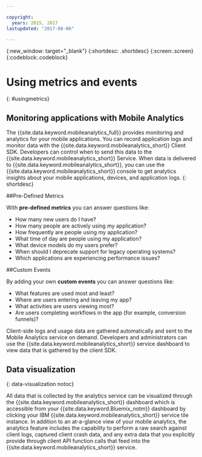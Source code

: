 ```yaml
---

copyright:
  years: 2015, 2017
lastupdated: "2017-08-06"

---
```

{:new_window: target="_blank"}
{:shortdesc: .shortdesc}
{:screen:.screen}
{:codeblock:.codeblock}

# Using metrics and events
{: #usingmetrics}

## Monitoring applications with Mobile Analytics

The {{site.data.keyword.mobileanalytics_full}} provides monitoring and analytics for your mobile applications. You can record application logs and monitor data with the {{site.data.keyword.mobileanalytics_short}} Client SDK. Developers can control when to send this data to the {{site.data.keyword.mobileanalytics_short}} Service. When data is delivered to {{site.data.keyword.mobileanalytics_short}}, you can use the {{site.data.keyword.mobileanalytics_short}} console to get analytics insights about your mobile applications, devices, and application logs.
{: shortdesc}

##Pre-Defined Metrics

With **pre-defined metrics** you can answer questions like:

* How many new users do I have?  
* How many people are actively using my application?  
* How frequently are people using my application? 
* What time of day are people using my application?  
* What device models do my users prefer? 
* When should I deprecate support for legacy operating systems? 
* Which applications are experiencing performance issues?  

##Custom Events

By adding your own **custom events** you can answer questions like: 

* What features are used most and least?  
* Where are users entering and leaving my app?  
* What activities are users viewing most?  
* Are users completing workflows in the app (for example, conversion funnels)?   

Client-side logs and usage data are gathered automatically and sent to the Mobile Analytics service on demand. Developers and administrators can use the {{site.data.keyword.mobileanalytics_short}} service dashboard to view data that is gathered by the client SDK.

## Data visualization
{: data-visualization notoc}

All data that is collected by the analytics service can be visualized through the {{site.data.keyword.mobileanalytics_short}} dashboard which is accessible from your {{site.data.keyword.Bluemix_notm}} dashboard by clicking your IBM {{site.data.keyword.mobileanalytics_short}} service tile instance. <!--You can also create custom charts, based on data that is collected by the analytics service in the dashboard.--> In addition to an at-a-glance view of your mobile analytics, the analytics feature includes the capability to perform a raw search against client logs, captured client crash data, and any extra data that you explicitly provide through client API function calls that feed into the {{site.data.keyword.mobileanalytics_short}} service. 

